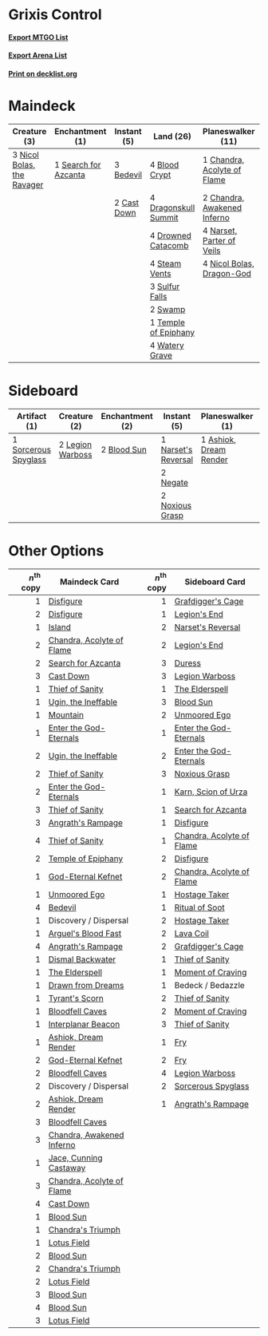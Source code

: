 # Grixis Control

#### [Export MTGO List](../collection/Grixis%20Control/Grixis%20Control.txt)
#### [Export Arena List](../collection/Grixis%20Control/Grixis%20Control_arena.txt)
#### [Print on decklist.org](http://decklist.org/?deckmain=2%09Angrath's%20Rampage%0A3%09Bedevil%0A4%09Blood%20Crypt%0A2%09Cast%20Down%0A1%09Chandra,%20Acolyte%20of%20Flame%0A2%09Chandra,%20Awakened%20Inferno%0A3%09Cry%20of%20the%20Carnarium%0A4%09Dragonskull%20Summit%0A4%09Drowned%20Catacomb%0A3%09Legion's%20End%0A4%09Narset,%20Parter%20of%20Veils%0A4%09Nicol%20Bolas,%20Dragon-God%0A3%09Nicol%20Bolas,%20the%20Ravager%0A2%09Ritual%20of%20Soot%0A1%09Search%20for%20Azcanta%0A4%09Steam%20Vents%0A3%09Sulfur%20Falls%0A2%09Swamp%0A1%09Temple%20of%20Epiphany%0A4%09Thought%20Erasure%0A4%09Watery%20Grave&deckside=1%09Ashiok,%20Dream%20Render%0A2%09Blood%20Sun%0A2%09Duress%0A1%09Lava%20Coil%0A2%09Legion%20Warboss%0A1%09Narset's%20Reversal%0A2%09Negate%0A2%09Noxious%20Grasp%0A1%09Sorcerous%20Spyglass%0A1%09Unmoored%20Ego)
# Maindeck

|                                            Creature (3)                                             |                                        Enchantment (1)                                        |                                     Instant (5)                                      |                                           Land (26)                                           |                                          Planeswalker (11)                                           |                                          Sorcery (14)                                           |
|-----------------------------------------------------------------------------------------------------|-----------------------------------------------------------------------------------------------|--------------------------------------------------------------------------------------|-----------------------------------------------------------------------------------------------|------------------------------------------------------------------------------------------------------|-------------------------------------------------------------------------------------------------|
|3 [Nicol Bolas, the Ravager](http://gatherer.wizards.com/Pages/Card/Details.aspx?multiverseid=447354)|1 [Search for Azcanta](http://gatherer.wizards.com/Pages/Card/Details.aspx?multiverseid=435226)|3 [Bedevil](http://gatherer.wizards.com/Pages/Card/Details.aspx?multiverseid=457301)  |4 [Blood Crypt](http://gatherer.wizards.com/Pages/Card/Details.aspx?multiverseid=97102)        |1 [Chandra, Acolyte of Flame](http://gatherer.wizards.com/Pages/Card/Details.aspx?multiverseid=466880)|2 [Angrath's Rampage](http://gatherer.wizards.com/Pages/Card/Details.aspx?multiverseid=461112)   |
|                                                                                                     |                                                                                               |2 [Cast Down](http://gatherer.wizards.com/Pages/Card/Details.aspx?multiverseid=442969)|4 [Dragonskull Summit](http://gatherer.wizards.com/Pages/Card/Details.aspx?multiverseid=420909)|2 [Chandra, Awakened Inferno](http://gatherer.wizards.com/Pages/Card/Details.aspx?multiverseid=466881)|3 [Cry of the Carnarium](http://gatherer.wizards.com/Pages/Card/Details.aspx?multiverseid=457214)|
|                                                                                                     |                                                                                               |                                                                                      |4 [Drowned Catacomb](http://gatherer.wizards.com/Pages/Card/Details.aspx?multiverseid=430633)  |4 [Narset, Parter of Veils](http://gatherer.wizards.com/Pages/Card/Details.aspx?multiverseid=460988)  |3 [Legion's End](http://gatherer.wizards.com/Pages/Card/Details.aspx?multiverseid=466860)        |
|                                                                                                     |                                                                                               |                                                                                      |4 [Steam Vents](http://gatherer.wizards.com/Pages/Card/Details.aspx?multiverseid=405109)       |4 [Nicol Bolas, Dragon-God](http://gatherer.wizards.com/Pages/Card/Details.aspx?multiverseid=463947)  |2 [Ritual of Soot](http://gatherer.wizards.com/Pages/Card/Details.aspx?multiverseid=452834)      |
|                                                                                                     |                                                                                               |                                                                                      |3 [Sulfur Falls](http://gatherer.wizards.com/Pages/Card/Details.aspx?multiverseid=443135)      |                                                                                                      |4 [Thought Erasure](http://gatherer.wizards.com/Pages/Card/Details.aspx?multiverseid=452956)     |
|                                                                                                     |                                                                                               |                                                                                      |2 [Swamp](http://gatherer.wizards.com/Pages/Card/Details.aspx?multiverseid=439858)             |                                                                                                      |                                                                                                 |
|                                                                                                     |                                                                                               |                                                                                      |1 [Temple of Epiphany](http://gatherer.wizards.com/Pages/Card/Details.aspx?multiverseid=442808)|                                                                                                      |                                                                                                 |
|                                                                                                     |                                                                                               |                                                                                      |4 [Watery Grave](http://gatherer.wizards.com/Pages/Card/Details.aspx?multiverseid=405114)      |                                                                                                      |                                                                                                 |


# Sideboard

|                                         Artifact (1)                                          |                                       Creature (2)                                        |                                   Enchantment (2)                                    |                                         Instant (5)                                          |                                        Planeswalker (1)                                         |                                       Sorcery (4)                                       |
|-----------------------------------------------------------------------------------------------|-------------------------------------------------------------------------------------------|--------------------------------------------------------------------------------------|----------------------------------------------------------------------------------------------|-------------------------------------------------------------------------------------------------|-----------------------------------------------------------------------------------------|
|1 [Sorcerous Spyglass](http://gatherer.wizards.com/Pages/Card/Details.aspx?multiverseid=435407)|2 [Legion Warboss](http://gatherer.wizards.com/Pages/Card/Details.aspx?multiverseid=452859)|2 [Blood Sun](http://gatherer.wizards.com/Pages/Card/Details.aspx?multiverseid=439749)|1 [Narset's Reversal](http://gatherer.wizards.com/Pages/Card/Details.aspx?multiverseid=460989)|1 [Ashiok, Dream Render](http://gatherer.wizards.com/Pages/Card/Details.aspx?multiverseid=461155)|2 [Duress](http://gatherer.wizards.com/Pages/Card/Details.aspx?multiverseid=14557)       |
|                                                                                               |                                                                                           |                                                                                      |2 [Negate](http://gatherer.wizards.com/Pages/Card/Details.aspx?multiverseid=423707)           |                                                                                                 |1 [Lava Coil](http://gatherer.wizards.com/Pages/Card/Details.aspx?multiverseid=452858)   |
|                                                                                               |                                                                                           |                                                                                      |2 [Noxious Grasp](http://gatherer.wizards.com/Pages/Card/Details.aspx?multiverseid=466864)    |                                                                                                 |1 [Unmoored Ego](http://gatherer.wizards.com/Pages/Card/Details.aspx?multiverseid=452962)|


# Other Options

|*n*<sup>th</sup> copy|                                           Maindeck Card                                            |*n*<sup>th</sup> copy|                                           Sideboard Card                                           |
|--------------------:|----------------------------------------------------------------------------------------------------|--------------------:|----------------------------------------------------------------------------------------------------|
|                    1|[Disfigure](http://gatherer.wizards.com/Pages/Card/Details.aspx?multiverseid=442076)                |                    1|[Grafdigger's Cage](http://gatherer.wizards.com/Pages/Card/Details.aspx?multiverseid=278452)        |
|                    2|[Disfigure](http://gatherer.wizards.com/Pages/Card/Details.aspx?multiverseid=442076)                |                    1|[Legion's End](http://gatherer.wizards.com/Pages/Card/Details.aspx?multiverseid=466860)             |
|                    1|[Island](http://gatherer.wizards.com/Pages/Card/Details.aspx?multiverseid=439857)                   |                    2|[Narset's Reversal](http://gatherer.wizards.com/Pages/Card/Details.aspx?multiverseid=460989)        |
|                    2|[Chandra, Acolyte of Flame](http://gatherer.wizards.com/Pages/Card/Details.aspx?multiverseid=466880)|                    2|[Legion's End](http://gatherer.wizards.com/Pages/Card/Details.aspx?multiverseid=466860)             |
|                    2|[Search for Azcanta](http://gatherer.wizards.com/Pages/Card/Details.aspx?multiverseid=435226)       |                    3|[Duress](http://gatherer.wizards.com/Pages/Card/Details.aspx?multiverseid=14557)                    |
|                    3|[Cast Down](http://gatherer.wizards.com/Pages/Card/Details.aspx?multiverseid=442969)                |                    3|[Legion Warboss](http://gatherer.wizards.com/Pages/Card/Details.aspx?multiverseid=452859)           |
|                    1|[Thief of Sanity](http://gatherer.wizards.com/Pages/Card/Details.aspx?multiverseid=452955)          |                    1|[The Elderspell](http://gatherer.wizards.com/Pages/Card/Details.aspx?multiverseid=461016)           |
|                    1|[Ugin, the Ineffable](http://gatherer.wizards.com/Pages/Card/Details.aspx?multiverseid=460929)      |                    3|[Blood Sun](http://gatherer.wizards.com/Pages/Card/Details.aspx?multiverseid=439749)                |
|                    1|[Mountain](http://gatherer.wizards.com/Pages/Card/Details.aspx?multiverseid=439859)                 |                    2|[Unmoored Ego](http://gatherer.wizards.com/Pages/Card/Details.aspx?multiverseid=452962)             |
|                    1|[Enter the God-Eternals](http://gatherer.wizards.com/Pages/Card/Details.aspx?multiverseid=461123)   |                    1|[Enter the God-Eternals](http://gatherer.wizards.com/Pages/Card/Details.aspx?multiverseid=461123)   |
|                    2|[Ugin, the Ineffable](http://gatherer.wizards.com/Pages/Card/Details.aspx?multiverseid=460929)      |                    2|[Enter the God-Eternals](http://gatherer.wizards.com/Pages/Card/Details.aspx?multiverseid=461123)   |
|                    2|[Thief of Sanity](http://gatherer.wizards.com/Pages/Card/Details.aspx?multiverseid=452955)          |                    3|[Noxious Grasp](http://gatherer.wizards.com/Pages/Card/Details.aspx?multiverseid=466864)            |
|                    2|[Enter the God-Eternals](http://gatherer.wizards.com/Pages/Card/Details.aspx?multiverseid=461123)   |                    1|[Karn, Scion of Urza](http://gatherer.wizards.com/Pages/Card/Details.aspx?multiverseid=442889)      |
|                    3|[Thief of Sanity](http://gatherer.wizards.com/Pages/Card/Details.aspx?multiverseid=452955)          |                    1|[Search for Azcanta](http://gatherer.wizards.com/Pages/Card/Details.aspx?multiverseid=435226)       |
|                    3|[Angrath's Rampage](http://gatherer.wizards.com/Pages/Card/Details.aspx?multiverseid=461112)        |                    1|[Disfigure](http://gatherer.wizards.com/Pages/Card/Details.aspx?multiverseid=442076)                |
|                    4|[Thief of Sanity](http://gatherer.wizards.com/Pages/Card/Details.aspx?multiverseid=452955)          |                    1|[Chandra, Acolyte of Flame](http://gatherer.wizards.com/Pages/Card/Details.aspx?multiverseid=466880)|
|                    2|[Temple of Epiphany](http://gatherer.wizards.com/Pages/Card/Details.aspx?multiverseid=442808)       |                    2|[Disfigure](http://gatherer.wizards.com/Pages/Card/Details.aspx?multiverseid=442076)                |
|                    1|[God-Eternal Kefnet](http://gatherer.wizards.com/Pages/Card/Details.aspx?multiverseid=460980)       |                    2|[Chandra, Acolyte of Flame](http://gatherer.wizards.com/Pages/Card/Details.aspx?multiverseid=466880)|
|                    1|[Unmoored Ego](http://gatherer.wizards.com/Pages/Card/Details.aspx?multiverseid=452962)             |                    1|[Hostage Taker](http://gatherer.wizards.com/Pages/Card/Details.aspx?multiverseid=435379)            |
|                    4|[Bedevil](http://gatherer.wizards.com/Pages/Card/Details.aspx?multiverseid=457301)                  |                    1|[Ritual of Soot](http://gatherer.wizards.com/Pages/Card/Details.aspx?multiverseid=452834)           |
|                    1|Discovery / Dispersal                                                                               |                    2|[Hostage Taker](http://gatherer.wizards.com/Pages/Card/Details.aspx?multiverseid=435379)            |
|                    1|[Arguel's Blood Fast](http://gatherer.wizards.com/Pages/Card/Details.aspx?multiverseid=439316)      |                    2|[Lava Coil](http://gatherer.wizards.com/Pages/Card/Details.aspx?multiverseid=452858)                |
|                    4|[Angrath's Rampage](http://gatherer.wizards.com/Pages/Card/Details.aspx?multiverseid=461112)        |                    2|[Grafdigger's Cage](http://gatherer.wizards.com/Pages/Card/Details.aspx?multiverseid=278452)        |
|                    1|[Dismal Backwater](http://gatherer.wizards.com/Pages/Card/Details.aspx?multiverseid=420908)         |                    1|[Thief of Sanity](http://gatherer.wizards.com/Pages/Card/Details.aspx?multiverseid=452955)          |
|                    1|[The Elderspell](http://gatherer.wizards.com/Pages/Card/Details.aspx?multiverseid=461016)           |                    1|[Moment of Craving](http://gatherer.wizards.com/Pages/Card/Details.aspx?multiverseid=439736)        |
|                    1|[Drawn from Dreams](http://gatherer.wizards.com/Pages/Card/Details.aspx?multiverseid=466810)        |                    1|Bedeck / Bedazzle                                                                                   |
|                    1|[Tyrant's Scorn](http://gatherer.wizards.com/Pages/Card/Details.aspx?multiverseid=461152)           |                    2|[Thief of Sanity](http://gatherer.wizards.com/Pages/Card/Details.aspx?multiverseid=452955)          |
|                    1|[Bloodfell Caves](http://gatherer.wizards.com/Pages/Card/Details.aspx?multiverseid=433168)          |                    2|[Moment of Craving](http://gatherer.wizards.com/Pages/Card/Details.aspx?multiverseid=439736)        |
|                    1|[Interplanar Beacon](http://gatherer.wizards.com/Pages/Card/Details.aspx?multiverseid=461174)       |                    3|[Thief of Sanity](http://gatherer.wizards.com/Pages/Card/Details.aspx?multiverseid=452955)          |
|                    1|[Ashiok, Dream Render](http://gatherer.wizards.com/Pages/Card/Details.aspx?multiverseid=461155)     |                    1|[Fry](http://gatherer.wizards.com/Pages/Card/Details.aspx?multiverseid=466894)                      |
|                    2|[God-Eternal Kefnet](http://gatherer.wizards.com/Pages/Card/Details.aspx?multiverseid=460980)       |                    2|[Fry](http://gatherer.wizards.com/Pages/Card/Details.aspx?multiverseid=466894)                      |
|                    2|[Bloodfell Caves](http://gatherer.wizards.com/Pages/Card/Details.aspx?multiverseid=433168)          |                    4|[Legion Warboss](http://gatherer.wizards.com/Pages/Card/Details.aspx?multiverseid=452859)           |
|                    2|Discovery / Dispersal                                                                               |                    2|[Sorcerous Spyglass](http://gatherer.wizards.com/Pages/Card/Details.aspx?multiverseid=435407)       |
|                    2|[Ashiok, Dream Render](http://gatherer.wizards.com/Pages/Card/Details.aspx?multiverseid=461155)     |                    1|[Angrath's Rampage](http://gatherer.wizards.com/Pages/Card/Details.aspx?multiverseid=461112)        |
|                    3|[Bloodfell Caves](http://gatherer.wizards.com/Pages/Card/Details.aspx?multiverseid=433168)          |                     |                                                                                                    |
|                    3|[Chandra, Awakened Inferno](http://gatherer.wizards.com/Pages/Card/Details.aspx?multiverseid=466881)|                     |                                                                                                    |
|                    1|[Jace, Cunning Castaway](http://gatherer.wizards.com/Pages/Card/Details.aspx?multiverseid=435212)   |                     |                                                                                                    |
|                    3|[Chandra, Acolyte of Flame](http://gatherer.wizards.com/Pages/Card/Details.aspx?multiverseid=466880)|                     |                                                                                                    |
|                    4|[Cast Down](http://gatherer.wizards.com/Pages/Card/Details.aspx?multiverseid=442969)                |                     |                                                                                                    |
|                    1|[Blood Sun](http://gatherer.wizards.com/Pages/Card/Details.aspx?multiverseid=439749)                |                     |                                                                                                    |
|                    1|[Chandra's Triumph](http://gatherer.wizards.com/Pages/Card/Details.aspx?multiverseid=461048)        |                     |                                                                                                    |
|                    1|[Lotus Field](http://gatherer.wizards.com/Pages/Card/Details.aspx?multiverseid=467003)              |                     |                                                                                                    |
|                    2|[Blood Sun](http://gatherer.wizards.com/Pages/Card/Details.aspx?multiverseid=439749)                |                     |                                                                                                    |
|                    2|[Chandra's Triumph](http://gatherer.wizards.com/Pages/Card/Details.aspx?multiverseid=461048)        |                     |                                                                                                    |
|                    2|[Lotus Field](http://gatherer.wizards.com/Pages/Card/Details.aspx?multiverseid=467003)              |                     |                                                                                                    |
|                    3|[Blood Sun](http://gatherer.wizards.com/Pages/Card/Details.aspx?multiverseid=439749)                |                     |                                                                                                    |
|                    4|[Blood Sun](http://gatherer.wizards.com/Pages/Card/Details.aspx?multiverseid=439749)                |                     |                                                                                                    |
|                    3|[Lotus Field](http://gatherer.wizards.com/Pages/Card/Details.aspx?multiverseid=467003)              |                     |                                                                                                    |

